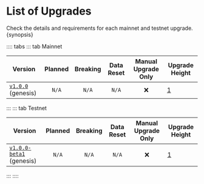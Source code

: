 <!--
order: 2
-->

# List of Upgrades

Check the details and requirements for each mainnet and testnet upgrade. {synopsis}

:::: tabs
::: tab Mainnet

| Version                                                                          | Planned | Breaking | Data Reset | Manual Upgrade Only | Upgrade Height                                            |
|----------------------------------------------------------------------------------| :-----: | :------: | :--------: | :-----------------: | --------------------------------------------------------- |
| [`v1.0.0`](https://github.com/xblackfury/black/releases/tag/v1.0.0) (genesis) |  `N/A`  |  `N/A`   |   `N/A`    |          ❌          | [1](https://www.mintscan.io/evmos/blocks/1)               |

:::
::: tab Testnet

| Version                                                                              | Planned | Breaking | Data Reset | Manual Upgrade Only | Upgrade Height                                                        |
|--------------------------------------------------------------------------------------| :-----: | :------: | :--------: | :-----------------: |-----------------------------------------------------------------------|
| [`v1.0.0-beta1`](https://github.com/xblackfury/black/releases/tag/v1.0.0-beta1) (genesis) |  `N/A`  |  `N/A`   |   `N/A`    |          ❌          | [1](https://testnet.mintscan.io/evmos-testnet/blocks/1)               |
:::
::::
